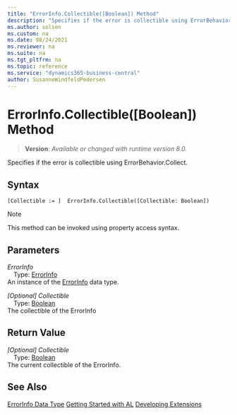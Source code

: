 ```yaml
---
title: "ErrorInfo.Collectible([Boolean]) Method"
description: "Specifies if the error is collectible using ErrorBehavior.Collect."
ms.author: solsen
ms.custom: na
ms.date: 08/24/2021
ms.reviewer: na
ms.suite: na
ms.tgt_pltfrm: na
ms.topic: reference
ms.service: "dynamics365-business-central"
author: SusanneWindfeldPedersen
---
```

[//]: # (START>DO_NOT_EDIT)
[//]: # (IMPORTANT:Do not edit any of the content between here and the END>DO_NOT_EDIT.)
[//]: # (Any modifications should be made in the .xml files in the ModernDev repo.)
# ErrorInfo.Collectible([Boolean]) Method
> **Version**: _Available or changed with runtime version 8.0._

Specifies if the error is collectible using ErrorBehavior.Collect.


## Syntax
```AL
[Collectible := ]  ErrorInfo.Collectible([Collectible: Boolean])
```
> [!NOTE]
> This method can be invoked using property access syntax.
## Parameters
*ErrorInfo*  
&emsp;Type: [ErrorInfo](errorinfo-data-type.md)  
An instance of the [ErrorInfo](errorinfo-data-type.md) data type.  

*[Optional] Collectible*  
&emsp;Type: [Boolean](../boolean/boolean-data-type.md)  
The collectible of the ErrorInfo  


## Return Value
*[Optional] Collectible*  
&emsp;Type: [Boolean](../boolean/boolean-data-type.md)  
The current collectible of the ErrorInfo.


[//]: # (IMPORTANT: END>DO_NOT_EDIT)
## See Also
[ErrorInfo Data Type](errorinfo-data-type.md)
[Getting Started with AL](../../devenv-get-started.md)
[Developing Extensions](../../devenv-dev-overview.md)